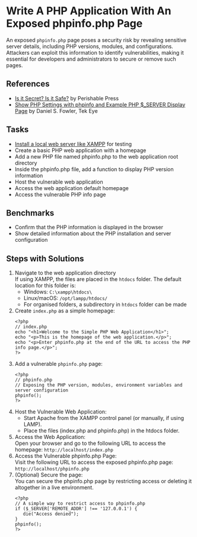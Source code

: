 # Write A PHP Application With An Exposed phpinfo.php Page
An exposed `phpinfo.php` page poses a security risk by revealing sensitive server details, including PHP versions, modules, and configurations. Attackers can exploit this information to identify vulnerabilities, making it essential for developers and administrators to secure or remove such pages.

## References
- [Is it Secret? Is it Safe?](https://perishablepress.com/htaccess-secure-phpinfo-php/) by Perishable Press
- [Show PHP Settings with phpinfo and Example PHP $_SERVER Display Page](https://tekeye.uk/vps/show-php-settings) by Daniel S. Fowler, Tek Eye

## Tasks
- [Install a local web server like XAMPP](https://hackernoon.com/how-to-install-xampp-on-linux-a-quick-step-by-step-guide) for testing 
- Create a basic PHP web application with a homepage
- Add a new PHP file named phpinfo.php to the web application root directory
- Inside the phpinfo.php file, add a function to display PHP version information
- Host the vulnerable web application
- Access the web application default homepage
- Access the vulnerable PHP info page


## Benchmarks
- Confirm that the PHP information is displayed in the browser
- Show detailed information about the PHP installation and server configuration


## Steps with Solutions
1. Navigate to the web application directory <br/>
   If using XAMPP, the files are placed in the `htdocs` folder. The default location for this folder is:
      - Windows: `C:\xampp\htdocs\`
      - Linux/macOS: `/opt/lampp/htdocs/` 
      - For organised folders, a subdirectory in `htdocs` folder can be made
2. Create `index.php` as a simple homepage:
   ```
   <?php
   // index.php
   echo "<h1>Welcome to the Simple PHP Web Application</h1>";
   echo "<p>This is the homepage of the web application.</p>";
   echo "<p>Enter phpinfo.php at the end of the URL to access the PHP info page.</p>";
   ?>
   ```
3. Add a vulnerable `phpinfo.php` page:
   ```
   <?php
   // phpinfo.php
   // Exposing the PHP version, modules, environment variables and server configuration
   phpinfo();
   ?>
   ```
4. Host the Vulnerable Web Application:
   - Start Apache from the XAMPP control panel (or manually, if using LAMP).
   - Place the files (index.php and phpinfo.php) in the htdocs folder.
5. Access the Web Application: <br/>
   Open your browser and go to the following URL to access the homepage:
   `http://localhost/index.php`
6. Access the Vulnerable phpinfo.php Page: <br/>
   Visit the following URL to access the exposed phpinfo.php page:
   `http://localhost/phpinfo.php`
7. (Optional) Secure the page: <br/>
   You can secure the phpinfo.php page by restricting access or deleting it altogether in a live environment.
   ```
   <?php
   // A simple way to restrict access to phpinfo.php
   if ($_SERVER['REMOTE_ADDR'] !== '127.0.0.1') {
      die("Access denied");
   }
   phpinfo();
   ?>
   ```

